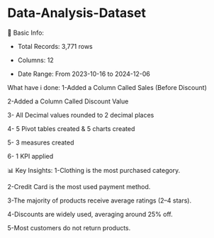 # Data-Analysis-Dataset
🔢 Basic Info:
* Total Records: 3,771 rows

* Columns: 12

* Date Range: From 2023-10-16 to 2024-12-06

What have i done:
1-Added a Column Called Sales (Before Discount)

2-Added a Column Called Discount Value

3- All Decimal values rounded to 2 decimal places

4- 5 Pivot tables created & 5 charts created

5- 3 measures created

6- 1 KPI applied

📊 Key Insights:
1-Clothing is the most purchased category.

2-Credit Card is the most used payment method.

3-The majority of products receive average ratings (2–4 stars).

4-Discounts are widely used, averaging around 25% off.

5-Most customers do not return products.
